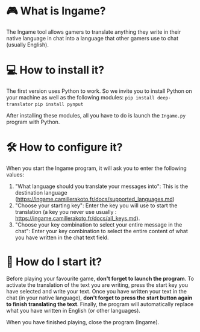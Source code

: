 # 🎮 What is Ingame?
The Ingame tool allows gamers to translate anything they write in their native language in chat into a language that other gamers use to chat (usually English).


# 💻 How to install it?
The first version uses Python to work. So we invite you to install Python on your machine as well as the following modules:
`pip install deep-translator`
`pip install pynput`

After installing these modules, all you have to do is launch the `Ingame.py` program with Python.

# 🛠 How to configure it?
When you start the Ingame program, it will ask you to enter the following values:

1. "What language should you translate your messages into": This is the destination language (https://ingame.camillerakoto.fr/docs/supported_languages.md)
2. "Choose your starting key": Enter the key you will use to start the translation (a key you never use usually : https://ingame.camillerakoto.fr/docs/all_keys.md).
3. "Choose your key combination to select your entire message in the chat": Enter your key combination to select the entire content of what you have written in the chat text field.


# 🚀 How do I start it?
Before playing your favourite game, **don't forget to launch the program**.
To activate the translation of the text you are writing, press the start key you have selected and write your text. Once you have written your text in the chat (in your native language), **don't forget to press the start button again to finish translating the text**.
Finally, the program will automatically replace what you have written in English (or other languages).

When you have finished playing, close the program (Ingame).